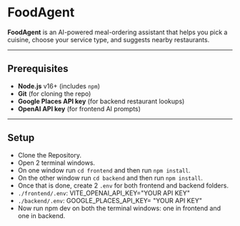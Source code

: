 # FoodAgent

**FoodAgent** is an AI-powered meal-ordering assistant that helps you pick a cuisine, choose your service type, and suggests nearby restaurants.

---

##  Prerequisites

- **Node.js** v16+ (includes `npm`)
- **Git** (for cloning the repo)
- **Google Places API key** (for backend restaurant lookups)
- **OpenAI API key** (for frontend AI prompts)

---

## Setup

- Clone the Repository.
- Open 2 terminal windows.
- On one window run ``cd frontend`` and then run ``npm install``.
- On the other window run ``cd backend`` and then run ``npm install``.
- Once that is done, create 2 ``.env`` for both frontend and backend folders.
- ``./frontend/.env``: VITE_OPENAI_API_KEY="YOUR API KEY"
- ``./backend/.env``: GOOGLE_PLACES_API_KEY= "YOUR API KEY"
- Now run npm dev on both the terminal windows: one in frontend and one in backend.

